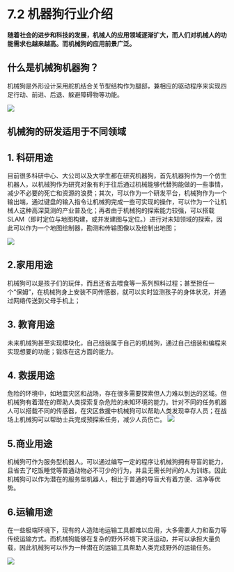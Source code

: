 # 7.2 机器狗行业介绍

**随着社会的进步和科技的发展，机械人的应用领域逐渐扩大，而人们对机械人的功能需求也越来越高。而机械狗的应用前景广泛。**

## 什么是机械狗机器狗？

机械狗是外形设计采用舵机结合关节型结构作为腿部，兼相应的驱动程序来实现四足行动、前进、后退、躲避障碍物等功能。

![](../.gitbook/assets/1%20%2813%29.png)

## **机械狗的研发适用于不同领域**

## 1. 科研用途

目前很多科研中心、大公司以及大学生都在研究机器狗，首先机器狗作为一个仿生机器人，以机械狗作为研究对象有利于往后通过机械能够代替狗能做的一些事情，减少不必要的死亡和资源的浪费；其次，可以作为一个研发平台，机械狗作为一个输出端，通过键盘的输入指令让机械狗完成一些可实现的操作，可以作为一个让机械人这种高深莫测的产业普及化；再者由于机械狗的探索能力较强，可以搭载SLAM（即时定位与地图构建，或并发建图与定位。）进行对未知领域的探索，因此可以作为一个地图绘制器，勘测和传输图像以及绘制出地图；

![](../.gitbook/assets/2.png)

## **2.家用用途**

机械狗可以是孩子们的玩伴，而且还省去喂食等一系列照料过程；甚至担任一个“保姆”，在机械狗身上安装不同传感器，就可以实时监测孩子的身体状况，并通过网络传送到父母手机上；

## **3. 教育用途**

未来机械狗甚至实现模块化，自己组装属于自己的机械狗，通过自己组装和编程来实现想要的功能；锻炼在这方面的能力。

## **4. 救援用途**

危险的环境中，如地震灾区和战场，存在很多需要探索但人力难以到达的区域。但机械狗有着潜在的帮助人类探索复杂危险的未知环境的能力。针对不同的任务机器人可以搭载不同的传感器，在灾区救援中机械狗可以帮助人类发现幸存人员；在战场上机械狗可以帮助士兵完成预探索任务，减少人员伤亡。 ![](../.gitbook/assets/3%20%2815%29.png)

## **5.商业用途**

机械狗可作为服务型机器人。可以通过编写一定的程序让机械狗拥有导盲的能力，且省去了吃饭睡觉等普通动物必不可少的行为，并且无需长时间的人为训练。因此机械狗可以作为潜在的服务型机器人，相比于普通的导盲犬有着方便、洁净等优势。

## **6.运输用途**

在一些极端环境下，现有的人造陆地运输工具都难以应用，大多需要人力和畜力等传统运输方式。而机械狗能够在复杂的野外环境下灵活运动，并可以承担大量负载，因此机械狗可以作为一种潜在的运输工具帮助人类完成野外的运输任务。

![](../.gitbook/assets/4%20%2811%29.png)

